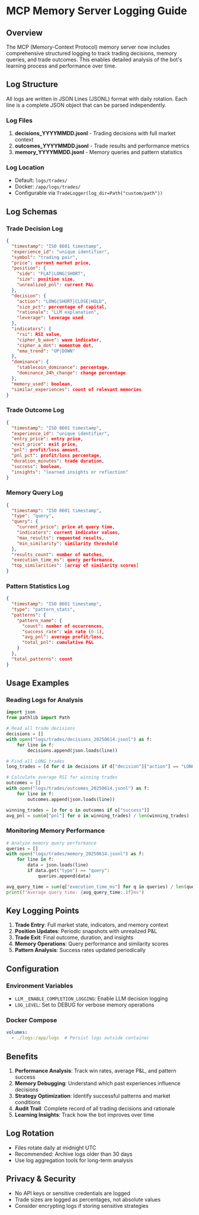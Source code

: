 # MCP Memory Server Logging Guide

## Overview

The MCP (Memory-Context Protocol) memory server now includes comprehensive structured logging to track trading decisions, memory queries, and trade outcomes. This enables detailed analysis of the bot's learning process and performance over time.

## Log Structure

All logs are written in JSON Lines (JSONL) format with daily rotation. Each line is a complete JSON object that can be parsed independently.

### Log Files

1. **decisions_YYYYMMDD.jsonl** - Trading decisions with full market context
2. **outcomes_YYYYMMDD.jsonl** - Trade results and performance metrics
3. **memory_YYYYMMDD.jsonl** - Memory queries and pattern statistics

### Log Location

- Default: `logs/trades/`
- Docker: `/app/logs/trades/`
- Configurable via `TradeLogger(log_dir=Path("custom/path"))`

## Log Schemas

### Trade Decision Log

```json
{
  "timestamp": "ISO 8601 timestamp",
  "experience_id": "unique identifier",
  "symbol": "trading pair",
  "price": current market price,
  "position": {
    "side": "FLAT|LONG|SHORT",
    "size": position size,
    "unrealized_pnl": current P&L
  },
  "decision": {
    "action": "LONG|SHORT|CLOSE|HOLD",
    "size_pct": percentage of capital,
    "rationale": "LLM explanation",
    "leverage": leverage used
  },
  "indicators": {
    "rsi": RSI value,
    "cipher_b_wave": wave indicator,
    "cipher_a_dot": momentum dot,
    "ema_trend": "UP|DOWN"
  },
  "dominance": {
    "stablecoin_dominance": percentage,
    "dominance_24h_change": change percentage
  },
  "memory_used": boolean,
  "similar_experiences": count of relevant memories
}
```

### Trade Outcome Log

```json
{
  "timestamp": "ISO 8601 timestamp",
  "experience_id": "unique identifier",
  "entry_price": entry price,
  "exit_price": exit price,
  "pnl": profit/loss amount,
  "pnl_pct": profit/loss percentage,
  "duration_minutes": trade duration,
  "success": boolean,
  "insights": "learned insights or reflection"
}
```

### Memory Query Log

```json
{
  "timestamp": "ISO 8601 timestamp",
  "type": "query",
  "query": {
    "current_price": price at query time,
    "indicators": current indicator values,
    "max_results": requested results,
    "min_similarity": similarity threshold
  },
  "results_count": number of matches,
  "execution_time_ms": query performance,
  "top_similarities": [array of similarity scores]
}
```

### Pattern Statistics Log

```json
{
  "timestamp": "ISO 8601 timestamp",
  "type": "pattern_stats",
  "patterns": {
    "pattern_name": {
      "count": number of occurrences,
      "success_rate": win rate (0-1),
      "avg_pnl": average profit/loss,
      "total_pnl": cumulative P&L
    }
  },
  "total_patterns": count
}
```

## Usage Examples

### Reading Logs for Analysis

```python
import json
from pathlib import Path

# Read all trade decisions
decisions = []
with open("logs/trades/decisions_20250614.jsonl") as f:
    for line in f:
        decisions.append(json.loads(line))

# Find all LONG trades
long_trades = [d for d in decisions if d["decision"]["action"] == "LONG"]

# Calculate average RSI for winning trades
outcomes = []
with open("logs/trades/outcomes_20250614.jsonl") as f:
    for line in f:
        outcomes.append(json.loads(line))

winning_trades = [o for o in outcomes if o["success"]]
avg_pnl = sum(o["pnl"] for o in winning_trades) / len(winning_trades)
```

### Monitoring Memory Performance

```python
# Analyze memory query performance
queries = []
with open("logs/trades/memory_20250614.jsonl") as f:
    for line in f:
        data = json.loads(line)
        if data.get("type") == "query":
            queries.append(data)

avg_query_time = sum(q["execution_time_ms"] for q in queries) / len(queries)
print(f"Average query time: {avg_query_time:.1f}ms")
```

## Key Logging Points

1. **Trade Entry**: Full market state, indicators, and memory context
2. **Position Updates**: Periodic snapshots with unrealized P&L
3. **Trade Exit**: Final outcome, duration, and insights
4. **Memory Operations**: Query performance and similarity scores
5. **Pattern Analysis**: Success rates updated periodically

## Configuration

### Environment Variables

- `LLM__ENABLE_COMPLETION_LOGGING`: Enable LLM decision logging
- `LOG_LEVEL`: Set to DEBUG for verbose memory operations

### Docker Compose

```yaml
volumes:
  - ./logs:/app/logs  # Persist logs outside container
```

## Benefits

1. **Performance Analysis**: Track win rates, average P&L, and pattern success
2. **Memory Debugging**: Understand which past experiences influence decisions
3. **Strategy Optimization**: Identify successful patterns and market conditions
4. **Audit Trail**: Complete record of all trading decisions and rationale
5. **Learning Insights**: Track how the bot improves over time

## Log Rotation

- Files rotate daily at midnight UTC
- Recommended: Archive logs older than 30 days
- Use log aggregation tools for long-term analysis

## Privacy & Security

- No API keys or sensitive credentials are logged
- Trade sizes are logged as percentages, not absolute values
- Consider encrypting logs if storing sensitive strategies

